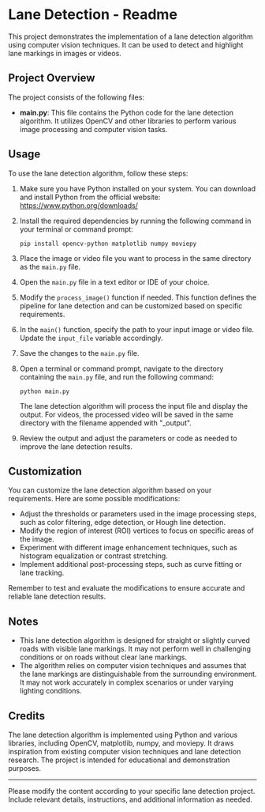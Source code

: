 # Lane Detection - Readme

This project demonstrates the implementation of a lane detection algorithm using computer vision techniques. It can be used to detect and highlight lane markings in images or videos.

## Project Overview

The project consists of the following files:

- **main.py**: This file contains the Python code for the lane detection algorithm. It utilizes OpenCV and other libraries to perform various image processing and computer vision tasks.

## Usage

To use the lane detection algorithm, follow these steps:

1. Make sure you have Python installed on your system. You can download and install Python from the official website: https://www.python.org/downloads/

2. Install the required dependencies by running the following command in your terminal or command prompt:

   ```
   pip install opencv-python matplotlib numpy moviepy
   ```

3. Place the image or video file you want to process in the same directory as the `main.py` file.

4. Open the `main.py` file in a text editor or IDE of your choice.

5. Modify the `process_image()` function if needed. This function defines the pipeline for lane detection and can be customized based on specific requirements.

6. In the `main()` function, specify the path to your input image or video file. Update the `input_file` variable accordingly.

7. Save the changes to the `main.py` file.

8. Open a terminal or command prompt, navigate to the directory containing the `main.py` file, and run the following command:

   ```
   python main.py
   ```

   The lane detection algorithm will process the input file and display the output. For videos, the processed video will be saved in the same directory with the filename appended with "_output".

9. Review the output and adjust the parameters or code as needed to improve the lane detection results.

## Customization

You can customize the lane detection algorithm based on your requirements. Here are some possible modifications:

- Adjust the thresholds or parameters used in the image processing steps, such as color filtering, edge detection, or Hough line detection.
- Modify the region of interest (ROI) vertices to focus on specific areas of the image.
- Experiment with different image enhancement techniques, such as histogram equalization or contrast stretching.
- Implement additional post-processing steps, such as curve fitting or lane tracking.

Remember to test and evaluate the modifications to ensure accurate and reliable lane detection results.

## Notes

- This lane detection algorithm is designed for straight or slightly curved roads with visible lane markings. It may not perform well in challenging conditions or on roads without clear lane markings.
- The algorithm relies on computer vision techniques and assumes that the lane markings are distinguishable from the surrounding environment. It may not work accurately in complex scenarios or under varying lighting conditions.

## Credits

The lane detection algorithm is implemented using Python and various libraries, including OpenCV, matplotlib, numpy, and moviepy. It draws inspiration from existing computer vision techniques and lane detection research. The project is intended for educational and demonstration purposes.

---

Please modify the content according to your specific lane detection project. Include relevant details, instructions, and additional information as needed.
